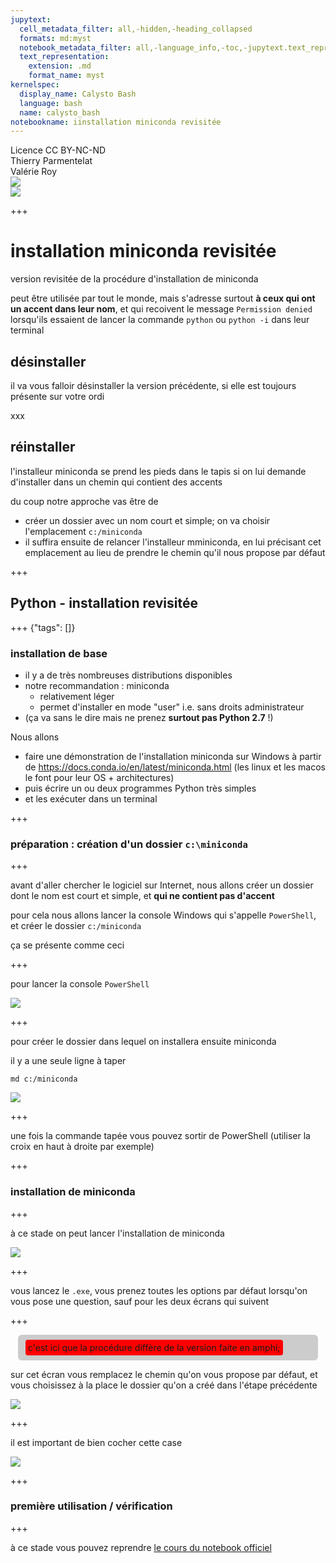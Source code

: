 ```yaml
---
jupytext:
  cell_metadata_filter: all,-hidden,-heading_collapsed
  formats: md:myst
  notebook_metadata_filter: all,-language_info,-toc,-jupytext.text_representation.jupytext_version,-jupytext.text_representation.format_version
  text_representation:
    extension: .md
    format_name: myst
kernelspec:
  display_name: Calysto Bash
  language: bash
  name: calysto_bash
notebookname: iinstallation miniconda revisitée
---
```


<div class="licence">
<span>Licence CC BY-NC-ND</span>
<div style="display:grid">
    <span>Thierry Parmentelat</span>
    <span>Valérie Roy</span>
</div>
<div style="display:grid">
    <span><img src="media/inria-25-alpha.png" /></span>
    <span><img src="media/ensmp-25-alpha.png" /></span>
</div>
</div>

+++

# installation miniconda revisitée

version revisitée de la procédure d'installation de miniconda

peut être utilisée par tout le monde, mais s'adresse surtout **à ceux qui ont un accent dans leur nom**, et qui recoivent le message `Permission denied` lorsqu'ils essaient de lancer la commande `python` ou `python -i` dans leur terminal


## désinstaller 

il va vous falloir désinstaller la version précédente, si elle est toujours présente sur votre ordi

xxx

## réinstaller

l'installeur miniconda se prend les pieds dans le tapis si on lui demande d'installer dans un chemin qui contient des accents

du coup notre approche vas être de 
* créer un dossier avec un nom court et simple; on va choisir l'emplacement `c:/miniconda` 
* il suffira ensuite de relancer l'installeur mminiconda, en lui précisant cet emplacement au lieu de prendre le chemin qu'il nous propose par défaut

+++

## Python - installation revisitée

+++ {"tags": []}

### installation de base

* il y a de très nombreuses distributions disponibles
* notre recommandation : miniconda  
  * relativement léger
  * permet d'installer en mode "user" i.e. sans droits administrateur
* (ça va sans le dire mais ne prenez **surtout pas Python 2.7** !) 


Nous allons
* faire une démonstration de l'installation miniconda sur Windows à partir de <https://docs.conda.io/en/latest/miniconda.html> (les linux et les macos le font pour leur OS + architectures)
* puis écrire un ou deux programmes Python très simples
* et les exécuter dans un terminal

+++

### préparation : création d'un dossier `c:\miniconda`

+++

avant d'aller chercher le logiciel sur Internet, nous allons créer un dossier dont le nom est court et simple, et **qui ne contient pas d'accent**

pour cela nous allons lancer la console Windows qui s'appelle `PowerShell`, et créer le dossier `c:/miniconda`

ça se présente comme ceci

+++

pour lancer la console `PowerShell`

![](media/fig-miniconda-powershell-locate.png)

+++

pour créer le dossier dans lequel on installera ensuite miniconda

il y a une seule ligne à taper

```console
md c:/miniconda
```

![](media/fig-miniconda-powershell-md.png)

+++

une fois la commande tapée vous pouvez sortir de PowerShell (utiliser la croix en haut à droite par exemple)

+++

### installation de miniconda

+++

à ce stade on peut lancer l'installation de miniconda

![](media/fig-miniconda-download.png)

+++

vous lancez le `.exe`, vous prenez toutes les options par défaut lorsqu'on vous pose une question, sauf pour les deux écrans qui suivent

+++

<div style="background-color:#cccccc; border-radius: 6px; margin:12px; padding: 12px;">

<span style="background-color:red; padding:4px; border-radius: 4px;">
c'est ici que la procédure diffère de la version faite en amphi; 
</span>    
</div>

sur cet écran vous remplacez le chemin qu'on vous propose par défaut, et vous choisissez à la place le dossier qu'on a créé dans l'étape précédente

![](media/fig-miniconda-set-install-dir.png)

+++

il est important de bien cocher cette case

![](media/fig-miniconda-install.png)

+++

### première utilisation / vérification

+++

à ce stade vous pouvez reprendre [le cours du notebook officiel](0-02-outils)
